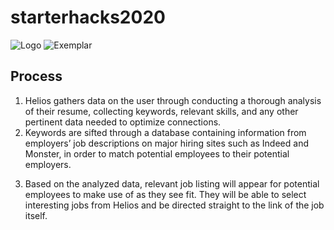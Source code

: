 # starterhacks2020

![Logo](/static/images/helios_small_logo.png)
![Exemplar](/static/images/exemplar4.png)

## Process
1. Helios gathers data on the user through conducting a thorough analysis of their resume, collecting keywords, relevant skills, and any other pertinent data needed to optimize connections.
2. Keywords are sifted through a database containing information from employers’ job descriptions on major hiring sites such as Indeed and Monster, in order to match potential employees to their potential employers.</p>
3. Based on the analyzed data, relevant job listing will appear for potential employees to make use of as they see fit. They will be able to select interesting jobs from Helios and be directed straight to the link of the job itself.</p>
